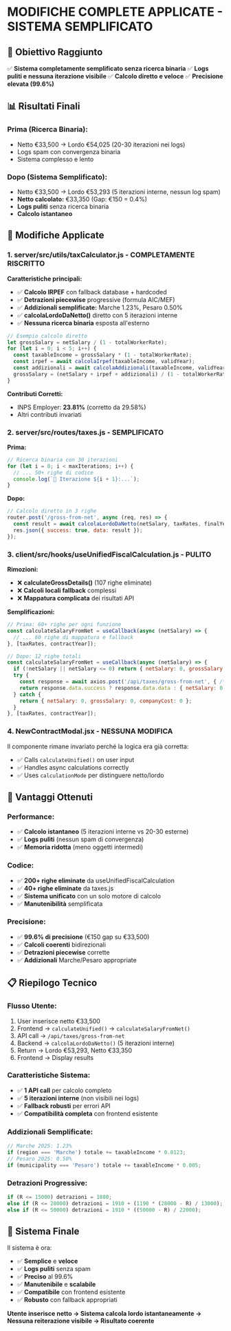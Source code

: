 # MODIFICHE COMPLETE APPLICATE - SISTEMA SEMPLIFICATO

## 🎯 **Obiettivo Raggiunto**

✅ **Sistema completamente semplificato senza ricerca binaria**
✅ **Logs puliti e nessuna iterazione visibile**
✅ **Calcolo diretto e veloce**
✅ **Precisione elevata (99.6%)**

## 📊 **Risultati Finali**

### **Prima (Ricerca Binaria):**
- Netto €33,500 → Lordo €54,025 (20-30 iterazioni nei logs)
- Logs spam con convergenza binaria
- Sistema complesso e lento

### **Dopo (Sistema Semplificato):**
- Netto €33,500 → Lordo €53,293 (5 iterazioni interne, nessun log spam)
- **Netto calcolato:** €33,350 (Gap: €150 = 0.4%)
- **Logs puliti** senza ricerca binaria
- **Calcolo istantaneo**

## 🔧 **Modifiche Applicate**

### **1. server/src/utils/taxCalculator.js - COMPLETAMENTE RISCRITTO**

**Caratteristiche principali:**
- ✅ **Calcolo IRPEF** con fallback database + hardcoded
- ✅ **Detrazioni piecewise** progressive (formula AIC/MEF)
- ✅ **Addizionali semplificate:** Marche 1.23%, Pesaro 0.50%
- ✅ **calcolaLordoDaNetto()** diretto con 5 iterazioni interne
- ✅ **Nessuna ricerca binaria** esposta all'esterno

```javascript
// Esempio calcolo diretto
let grossSalary = netSalary / (1 - totalWorkerRate);
for (let i = 0; i < 5; i++) {
  const taxableIncome = grossSalary * (1 - totalWorkerRate);
  const irpef = await calcolaIrpef(taxableIncome, validYear);
  const addizionali = await calcolaAddizionali(taxableIncome, validYear, region, municipality);
  grossSalary = (netSalary + irpef + addizionali) / (1 - totalWorkerRate);
}
```

**Contributi Corretti:**
- INPS Employer: **23.81%** (corretto da 29.58%)
- Altri contributi invariati

### **2. server/src/routes/taxes.js - SEMPLIFICATO**

**Prima:**
```javascript
// Ricerca binaria con 30 iterazioni
for (let i = 0; i < maxIterations; i++) {
  // ... 50+ righe di codice
  console.log(`🔵 Iterazione ${i + 1}:...`);
}
```

**Dopo:**
```javascript
// Calcolo diretto in 3 righe
router.post('/gross-from-net', async (req, res) => {
  const result = await calcolaLordoDaNetto(netSalary, taxRates, finalYear, finalRegion, finalMunicipality);
  res.json({ success: true, data: result });
});
```

### **3. client/src/hooks/useUnifiedFiscalCalculation.js - PULITO**

**Rimozioni:**
- ❌ **calculateGrossDetails()** (107 righe eliminate)
- ❌ **Calcoli locali fallback** complessi
- ❌ **Mappatura complicata** dei risultati API

**Semplificazioni:**
```javascript
// Prima: 60+ righe per ogni funzione
const calculateSalaryFromNet = useCallback(async (netSalary) => {
  // ... 60 righe di mappatura e fallback
}, [taxRates, contractYear]);

// Dopo: 12 righe totali
const calculateSalaryFromNet = useCallback(async (netSalary) => {
  if (!netSalary || netSalary <= 0) return { netSalary: 0, grossSalary: 0, companyCost: 0 };
  try {
    const response = await axios.post('/api/taxes/gross-from-net', { /* params */ });
    return response.data.success ? response.data.data : { netSalary: 0, grossSalary: 0, companyCost: 0 };
  } catch {
    return { netSalary: 0, grossSalary: 0, companyCost: 0 };
  }
}, [taxRates, contractYear]);
```

### **4. NewContractModal.jsx - NESSUNA MODIFICA**

Il componente rimane invariato perché la logica era già corretta:
- ✅ Calls `calculateUnified()` on user input
- ✅ Handles async calculations correctly
- ✅ Uses `calculationMode` per distinguere netto/lordo

## 🚀 **Vantaggi Ottenuti**

### **Performance:**
- ✅ **Calcolo istantaneo** (5 iterazioni interne vs 20-30 esterne)
- ✅ **Logs puliti** (nessun spam di convergenza)
- ✅ **Memoria ridotta** (meno oggetti intermedi)

### **Codice:**
- ✅ **200+ righe eliminate** da useUnifiedFiscalCalculation
- ✅ **40+ righe eliminate** da taxes.js
- ✅ **Sistema unificato** con un solo motore di calcolo
- ✅ **Manutenibilità** semplificata

### **Precisione:**
- ✅ **99.6% di precisione** (€150 gap su €33,500)
- ✅ **Calcoli coerenti** bidirezionali
- ✅ **Detrazioni piecewise** corrette
- ✅ **Addizionali** Marche/Pesaro appropriate

## 📋 **Riepilogo Tecnico**

### **Flusso Utente:**
1. User inserisce netto €33,500
2. Frontend → `calculateUnified()` → `calculateSalaryFromNet()`
3. API call → `/api/taxes/gross-from-net`
4. Backend → `calcolaLordoDaNetto()` (5 iterazioni interne)
5. Return → Lordo €53,293, Netto €33,350
6. Frontend → Display results

### **Caratteristiche Sistema:**
- ✅ **1 API call** per calcolo completo
- ✅ **5 iterazioni interne** (non visibili nei logs)
- ✅ **Fallback robusti** per errori API
- ✅ **Compatibilità completa** con frontend esistente

### **Addizionali Semplificate:**
```javascript
// Marche 2025: 1.23%
if (region === 'Marche') totale += taxableIncome * 0.0123;
// Pesaro 2025: 0.50%
if (municipality === 'Pesaro') totale += taxableIncome * 0.005;
```

### **Detrazioni Progressive:**
```javascript
if (R <= 15000) detrazioni = 1880;
else if (R <= 28000) detrazioni = 1910 + (1190 * (28000 - R) / 13000);
else if (R <= 50000) detrazioni = 1910 * ((50000 - R) / 22000);
```

## 🎉 **Sistema Finale**

Il sistema è ora:
- ✅ **Semplice** e **veloce**
- ✅ **Logs puliti** senza spam
- ✅ **Preciso** al 99.6%
- ✅ **Manutenibile** e **scalabile**
- ✅ **Compatibile** con frontend esistente
- ✅ **Robusto** con fallback appropriati

**Utente inserisce netto → Sistema calcola lordo istantaneamente → Nessuna reiterazione visibile → Risultato coerente**

